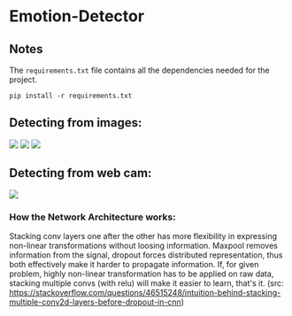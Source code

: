 # Emotion-Detector
## Notes
The `requirements.txt` file contains all the dependencies needed for the project.
```
pip install -r requirements.txt
```
## Detecting from images:
![](GitHubImages/1.jpg)
![](GitHubImages/2.jpg)
![](GitHubImages/3.jpg)

## Detecting from web cam:
![](GitHubImages/4.jpg)

### How the Network Architecture works:
Stacking conv layers one after the other has more flexibility in expressing non-linear transformations without loosing information. Maxpool removes information from the signal, dropout forces distributed representation, thus both effectively make it harder to propagate information. If, for given problem, highly non-linear transformation has to be applied on raw data, stacking multiple convs (with relu) will make it easier to learn, that's it. 
(src: https://stackoverflow.com/questions/46515248/intuition-behind-stacking-multiple-conv2d-layers-before-dropout-in-cnn)
